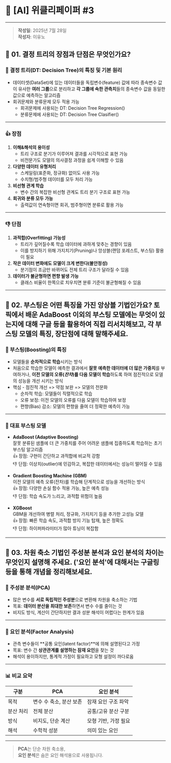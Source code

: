 # 📘 [AI] 위클리페이퍼 #3
---
> **작성일**: 2025년 7월 28일  
> **작성자**: 이유노
## 🔹 01. 결정 트리의 장점과 단점은 무엇인가요?
### 📌 결정 트리(DT: Decision Tree)의 특징 및 기본 원리
- 데이터셋(DataSet)에 있는 데이터들을 독립변수(feature) 값에 따라 종속변수 값이 유사한 **여러 그룹**으로 분리하고 **각 그룹에 속한 관측치**들의 종속변수 값을 동일한 값으로 예측하는 알고리즘
- 회귀문제와 분류문제 모두 적용 가능
  -  회귀문제에 사용되는 DT: Decision Tree Regression()
  -  분류문제에 사용되는 DT: Decision Tree Clasifier()

---

### :thumbsup: 장점
1. **이해&해석의 용이성**  
   - 트리 구조로 분기가 이루어져 결과를 시각적으로 표현 가능
   - 비전문가도 모델의 의사결정 과정을 쉽게 이해할 수 있음
2. **다양한 데이터 유형처리**  
   - 스케일링(표준화, 정규화) 없이도 사용 가능
   - 수치형/범주형 데이터를 모두 처리 가능
3. **비선형 관계 학습**  
   - 변수 간의 복잡한 비선형 관계도 트리 분기 구조로 표현 가능
4. **회귀와 분류 모두 가능**
   - 출력값이 연속형이면 회귀, 범주형이면 분류로 활용 가능

---

### :thumbsdown: 단점
1. **과적합(Overfitting) 가능성**  
   - 트리가 깊어질수록 학습 데이터에 과하게 맞추는 경향이 있음
   - 이를 방지하기 위해 가지치기(Pruning)나 앙상블(랜덤 포레스트, 부스팅) 활용이 필요
2. **작은 데이터 변화에도 모델이 크게 변한다(불안정성)**  
   - 분기점이 조금만 바뀌어도 전체 트리 구조가 달라질 수 있음
3. **데이터가 불균형하면 편향 발생 가능**  
   - 클래스 비율이 한쪽으로 치우치면 분류 기준이 불균형해질 수 있음

---

## 🔹 02. 부스팅은 어떤 특징을 가진 앙상블 기법인가요? 토픽에서 배운 AdaBoost 이외의 부스팅 모델에는 무엇이 있는지에 대해 구글 등을 활용하여 직접 리서치해보고, 각 부스팅 모델의 특징, 장단점에 대해 말해주세요.
### 📌 부스팅(Boosting)의 특징
  - 모델들을 **순차적으로 학습**시키는 방식
  - 처음으로 학습한 모델이 예측한 결과에서 **잘못 예측한 데이터에 더 많은 가중치**를 부여하거나, **이전 모델의 오류(*잔차*)를 다음 모델이 학습**하도록 하여 점진적으로 모델의 성능을 개선 시키는 방식
  - 핵심 - 점진적 개선 => 약점 보완 => 모델의 전문화
    - 순차적 학습: 모델들이 직렬적으로 학습
    - 오류 보정: 이전 모델의 오류를 다음 모델이 학습하여 보정
    - 편향(Bias) 감소: 모델의 편향을 줄여 더 정확한 예측이 가능
---

### 📌 대표 부스팅 모델
- **AdaBoost (Adaptive Boosting)**  
  잘못 분류된 샘플에 더 큰 가중치를 주어 어려운 샘플에 집중하도록 학습하는 초기 부스팅 알고리즘  
  :thumbsup: 장점: 구현이 간단하고 과적합에 비교적 강함  
  :thumbsdown: 단점: 이상치(outlier)에 민감하고, 복잡한 데이터에서는 성능이 떨어질 수 있음

- **Gradient Boosting Machine (GBM)**  
  이전 모델의 예측 오류(잔차)를 학습해 단계적으로 성능을 개선하는 방식  
  :thumbsup: 장점: 다양한 손실 함수 적용 가능, 높은 예측 성능  
  :thumbsdown: 단점: 학습 속도가 느리고, 과적합 위험이 높음

- **XGBoost**  
  GBM을 개선하여 병렬 처리, 정규화, 가지치기 등을 추가한 고성능 모델  
  :thumbsup: 장점: 빠른 학습 속도, 과적합 방지 기능 탑재, 높은 정확도  
  :thumbsdown: 단점: 하이퍼파라미터가 많아 튜닝이 복잡함

---

## 🔹 03. 차원 축소 기법인 주성분 분석과 요인 분석의 차이는 무엇인지 설명해 주세요. ('요인 분석'에 대해서는 구글링 등을 통해 개념을 정리해보세요.

### 📌 주성분 분석(PCA)
- 많은 변수를 **서로 독립적인 주성분**으로 변환해 차원을 축소하는 기법
- 목표: **데이터 분산을 최대한 보존**하면서 변수 수를 줄이는 것
- 비지도 방식, 계산이 간단하지만 결과 성분 해석이 어렵다는 한계가 있음

---

### 📌 요인 분석(Factor Analysis)
- 관측 변수들이 **공통 요인(latent factor)**에 의해 설명된다고 가정
- 목표: 변수 간 **상관관계를 설명하는 잠재 요인**을 찾는 것
- 해석이 용이하지만, 통계적 가정이 필요하고 모형 설정이 까다로움

---

### 📊 비교 요약

| 구분 | PCA | 요인 분석 |
|------|-----|-----------|
| 목적 | 변수 수 축소, 분산 보존 | 잠재 요인 구조 파악 |
| 분산 처리 | 전체 분산 | 공통/고유 분산 구분 |
| 방식 | 비지도, 단순 계산 | 모형 기반, 가정 필요 |
| 해석 | 수학적 성분 | 의미 있는 요인 |

---

> **PCA**는 단순 차원 축소용,  
> **요인 분석**은 숨은 요인 해석용으로 사용됩니다.

